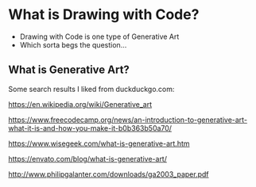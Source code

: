 # What is Drawing with Code?

- Drawing with Code is one type of Generative Art
- Which sorta begs the question...

## What is Generative Art?

Some search results I liked from duckduckgo.com:

https://en.wikipedia.org/wiki/Generative_art

https://www.freecodecamp.org/news/an-introduction-to-generative-art-what-it-is-and-how-you-make-it-b0b363b50a70/

https://www.wisegeek.com/what-is-generative-art.htm

https://envato.com/blog/what-is-generative-art/

http://www.philipgalanter.com/downloads/ga2003_paper.pdf
